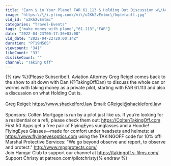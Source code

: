 ```yaml
---
title: "Earn $ in Your Plane? FAR 61.113 & Holding Out Discussion w\/Aviation Attorney - InTheHangar"
image: "https:\/\/i.ytimg.com\/vi\/u2Kh2vEmtmc\/hqdefault.jpg"
vid_id: "u2Kh2vEmtmc"
categories: "Travel-Events"
tags: ["make money with plane","61.113","FAR"]
date: "2022-04-23T00:17:36+03:00"
vid_date: "2022-04-22T20:00:14Z"
duration: "PT19M56S"
viewcount: "341"
likeCount: "33"
dislikeCount: ""
channel: "Taking Off"
---
```

{% raw %}(Please Subscribe!). Aviation Attorney Greg Reigel comes back to the show to sit down with Dan (@TakingOffDan) to discuss the whole can or worms with taking money as a private pilot, starting with FAR 61.113 and also a discussion on what Holding Out is.<br /><br />Greg Reigel: <a rel="nofollow" target="blank" href="https://www.shackelford.law">https://www.shackelford.law</a> Email: GReigel@shackleford.law<br /><br />Sponsors: Colten Mortgage is run by a pilot just like us. If you’re looking for a residential or a refi, please check them out: <a rel="nofollow" target="blank" href="https://ColtenTakingOff.com">https://ColtenTakingOff.com</a> First 50 Apps get a free pair of FlyingEyes sunglasses and a Hoodie! <br />FlyingEyes Glasses—made for comfort under headsets and helmets: at <a rel="nofollow" target="blank" href="https://www.flyingeyesoptics.com">https://www.flyingeyesoptics.com</a> using the TAKINGOFF code for 10% off! <br />Marshal Protective Services: &quot;We go beyond observe and report, to observe and protect.&quot; <a rel="nofollow" target="blank" href="http://www.mpsprotects.com/">http://www.mpsprotects.com/</a> <br />Join Hangar Club to support our channel at <a rel="nofollow" target="blank" href="https://takingoff.s-films.com/">https://takingoff.s-films.com/</a> Support Christy at patreon.com/pilotchristy{% endraw %}

